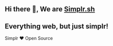 ## Hi there 👋, We are [Simplr.sh](https://simplr.sh)

## Everything web, but just simplr!

Simplr ❤️ Open Source
